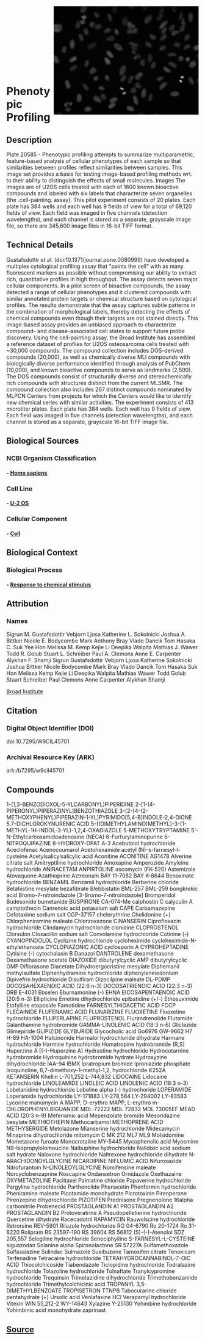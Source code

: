 <img src='45701.jpg' align="right" width=380>


<br><br><br><br><br><br><br><br><br>

# Phenotypic Profiling


## Description
Plate 20585 - Phenotypic profiling attempts to summarize multiparametric, feature-based analysis of cellular phenotypes of each sample so that similarities between profiles reflect similarities between samples. This image set provides a basis for testing image-based profiling methods wrt. to their ability to distinguish the effects of small molecules. Images The images are of U2OS cells treated with each of 1600 known bioactive compounds and labeled with six labels that characterize seven organelles (the .cell-painting. assay). This pilot experiment consists of 20 plates. Each plate has 384 wells and each well has 9 fields of view for a total of 69,120 fields of view. Each field was imaged in five channels (detection wavelengths), and each channel is stored as a separate, grayscale image file, so there are 345,600 image files in 16-bit TIFF format.

## Technical Details

Gustafsdottir et al. (doi:10.1371/journal.pone.0080999) have developed a multiplex cytological profiling assay that "paints the cell" with as many fluorescent markers as possible without compromising our ability to extract rich, quantitative profiles in high throughput. The assay detects seven major cellular components. In a pilot screen of bioactive compounds, the assay detected a range of cellular phenotypes and it clustered compounds with similar annotated protein targets or chemical structure based on cytological profiles. The results demonstrate that the assay captures subtle patterns in the combination of morphological labels, thereby detecting the effects of chemical compounds even though their targets are not stained directly. This image-based assay provides an unbiased approach to characterize compound- and disease-associated cell states to support future probe discovery. Using the cell-painting assay, the Broad Institute has assembled a reference dataset of profiles for U2OS osteosarcoma cells treated with ~30,000 compounds. The compound collection includes DOS-derived compounds (20,000), as well as chemically diverse MLI compounds with biologically diverse performance identified through analysis of PubChem (10,000), and known bioactive compounds to serve as landmarks (2,500). The DOS compounds consist of structurally diverse and stereochemically rich compounds with structures distinct from the current MLSMR. The compound collection also includes 267 distinct compounds nominated by MLPCN Centers from projects for which the Centers would like to identify new chemical series with similar activities. The experiment consists of 413 microtiter plates. Each plate has 384 wells. Each well has 9 fields of view. Each field was imaged in five channels (detection wavelengths), and each channel is stored as a separate, grayscale 16-bit TIFF image file.

## Biological Sources
### NCBI Organism Classification
#### - [Homo sapiens](http://www.cellimagelibrary.org/images?advanced_search=Advanced+Search&image_search_parms%5Bncbi%5D=Homo%20sapiens) 
### Cell Line
#### - [U-2 OS](http://www.cellimagelibrary.org/images?image_search_parms[cell_line]=U-2%20OS&advanced_search=Advanced+Search)
### Cellular Component
#### - [Cell](http://www.cellimagelibrary.org/images?image_search_parms%5Bcellular_component%5D=cell&advanced_search=Advanced+Search)

## Biological Context
### Biological Process
#### - [Response to chemical stimulus](http://www.cellimagelibrary.org/images?image_search_parms%5Bbiological_process%5D=response%20to%20chemical%20stimulus&advanced_search=Advanced+Search)

## Attribution
### Names
Sigrun M. Gustafsdottir
Vebjorn Ljosa
Katherine L. Sokolnicki
Joshua A. Bittker
Nicole E. Bodycombe
Mark Anthony Bray
Vlado Dancik
Tom Hasaka
C. Suk Yee Hon
Melissa M. Kemp
Kejie Li
Deepika Walpita
Mathias J. Wawer
Todd R. Golub
Stuart L. Schreiber
Paul A. Clemons
Anne E. Carpenter
Alykhan F. Shamji
Sigrun Gustafsdottir
Vebjorn Ljosa
Katherine Sokolnicki
Joshua Bittker
Nicole Bodycombe
Mark Bray
Vlado Dancik
Tom Hasaka
Suk Hon
Melissa Kemp
Kejie Li
Deepika Walpita
Mathias Wawer
Todd Golub
Stuart Schreiber
Paul Clemons
Anne Carpenter
Alykhan Shamji

[Broad Institute](https://www.broadinstitute.org/)

## Citation
### Digital Object Identifier (DOI)
doi:10.7295/W9CIL45701
### Archival Resource Key (ARK)
ark:/b7295/w9cil45701

## Compounds
1-(1,3-BENZODIOXOL-5-YLCARBONYL)PIPERIDINE
2-[1-(4-PIPERONYL)PIPERAZINYL]BENZOTHIAZOLE
3-[2-[4-(2-METHOXYPHENYL)PIPERAZIN-1-YL]PYRIMIDO[5,4-B]INDOLE-2,4-DIONE
5,7-DICHLOROKYNURENIC ACID
5-[(DIMETHYLAMINO)METHYL]-3-(1-METHYL-1H-INDOL-3-YL)-1,2,4-OXADIAZOLE
5-METHOXYTRYPTAMINE
5'-N-Ethylcarboxamidoadenosine (NECA)
6-Furfurylaminopurine
6-NITROQUIPAZINE
8-HYDROXY-DPAT
A-3
Acebutolol hydrochloride
Aceclofenac
Acenocoumarol
Acetohexamide
acetyl (N)-s-farnesyl-l-cysteine
Acetylsalicylsalicylic acid
Aconitine
ACONITINE
AG1478
Alverine citrate salt
Amitryptiline hydrochloride
Amoxapine
Amperozide
Amyleine hydrochloride
ANIRACETAM
ANPIRTOLINE
ascomycin (FK-520)
Astemizole
Atovaquone
Azathioprine
Aztreonam
BAY 11-7082
BAY K-8644
Benoxinate hydrochloride
BENZAMIL
Benzamil hydrochloride
Berberine chloride
Betahistine mesylate
bezafibrate
Blebbistatin
BML-257
BML-259
bongkrekic acid
Bromo-7-nitroindazole [3-Bromo-7-nitroindazole]
Bromperidol
Budesonide
bumetanide
BUSPIRONE
CA-074-Me
calphostin C
calyculin A
camptothecin
Canrenoic acid potassium salt
CAPE
Carbamazepine
Cefotaxime sodium salt
CGP-37157
chelerythrine
Chelidonine (+)
Chlorpheniramine maleate
Chlorzoxazone
CINANSERIN
Ciprofloxacin hydrochloride
Clindamycin hydrochloride
clonidine
CLOPROSTENOL
Clorsulon
Cloxacillin sodium salt
Convolamine hydrochloride
Cotinine (-)
CYANOPINDOLOL
Cyclizine hydrochloride
cycloheximide
cycloheximide-N-ethylethanoate
CYCLOPIAZONIC ACID
cyclosporin A
CYPROHEPTADINE
Cytisine (-)
cytochalasin B
Danazol
DANTROLENE
dexamethasone
Dexamethasone acetate
DIAZOXIDE
dibutyrylcyclic AMP
dibutyrylcyclic GMP
Diflorasone Diacetate
Dihydroergocristine mesylate
Diphemanil methylsulfate
Diphenhydramine hydrochloride
diphenyleneiodonium
Dipivefrin hydrochloride
Disulfiram
Dizocilpine maleate
DL-PDMP
DOCOSAHEXAENOIC ACID (22:6 n-3)
DOCOSATRIENOIC ACID (22:3 n-3)
DRB
E-4031
Ebselen
Eburnamonine (-)
EHNA
EICOSAPENTAENOIC ACID (20:5 n-3)
Ellipticine
Emetine dihydrochloride
epibatidine (+/-)
Ethosuximide
Etofylline
etoposide
Famotidine
FARNESYLTHIOACETIC ACID
FCCP
FLECAINIDE
FLUFENAMIC ACID
FLUNARIZINE
FLUOXETINE
Fluoxetine hydrochloride
FLUPERLAPINE
FLUPROSTENOL
Flurandrenolide
Flutamide
Galanthamine hydrobromide
GAMMA-LINOLENIC ACID (18:3 n-6)
Gliclazide
Glimepiride
GLIPIZIDE
GLYBURIDE
Glycocholic acid
Go6976
GW-9662
H7
H-89
HA-1004
Halcinonide
Harmalol hydrochloride dihydrate
Harmane hydrochloride
Harmine hydrochloride
Homatropine hydrobromide (R,S)
Huperzine A [(-)-Huperzine A]
Hydrastine hydrochloride
Hydrocotarnine hydrobromide
Hydroquinine hydrobromide hydrate
Hydroxyzine dihydrochloride
IAA-94
IBMX
Ipratropium bromide
Iproniazide phosphate
Isoquinoline, 6,7-dimethoxy-1-methyl-1,2, hydrochloride
K252A
KETANSERIN
Khellin
L-701,252
L-744,832
LIDOCAINE
Lidocaine hydrochloride
LINOLEAMIDE
LINOLEIC ACID
LINOLENIC ACID (18:3 n-3)
Lobelanidine hydrochloride
Lobeline alpha (-) hydrochoride
LOPERAMIDE
Loperamide hydrochloride
LY-171883
LY-278,584
LY-294002
LY-83583
Lycorine
manumycin A
MAPP, D-erythro
MAPP, L-erythro
m-CHLOROPHENYLBIGUANIDE
MDL-72222
MDL 72832
MDL 73005EF
MEAD ACID (20:3 n-9)
Mefenamic acid
Mepenzolate bromide
Mesoridazine besylate
METHIOTHEPIN
Methocarbamol
METHOPRENE ACID
METHYSERGIDE
Metolazone
Mianserine hydrochloride
Midecamycin
Minaprine dihydrochloride
mitomycin C
MK 212
ML7
ML9
Molsidomine
Mometasone furoate
Monocrotaline
MY-5445
Mycophenolic acid
Myosmine
N9-Isopropylolomoucine
Nalbuphine hydrochloride
Nalidixic acid sodium salt hydrate
Naloxone hydrochloride
Naltrexone hydrochloride dihydrate
N-ARACHIDONOYLGLYCINE
NICARDIPINE
NIFLUMIC ACID
Nifuroxazide
Nitrofurantoin
N-LINOLEOYLGLYCINE
Nomifensine maleate
Norcyclobenzaprine
Noscapine
Ondansetron
Ornidazole
Oxethazaine
OXYMETAZOLINE
Paclitaxel
Palmatine chloride
Papaverine hydrochloride
Pargyline hydrochloride
Parthenolide
Phenacetin
Phenformin hydrochloride
Pheniramine maleate
Picotamide monohydrate
Picrotoxinin
Pirenperone
Pirenzepine dihydrochloride
PIZOTIFEN
Prednisone
Pregnenolone 16alpha carbonitrile
Probenecid
PROSTAGLANDIN A1
PROSTAGLANDIN A2
PROSTAGLANDIN B2
Protoveratrine A
Pseudopelletierine hydrochloride
Quercetine dihydrate
Racecadotril
RAPAMYCIN
Rauwolscine hydrochloride
Retrorsine
REV-5901
Riluzole hydrochloride
RO 04-6790
Ro 20-1724
Ro 31-8220
Rolipram
RS 23597-190
RS 39604
RS 56812
(S)-(-)-Atenolol
SDZ 205,557
Selegiline hydrochloride
Seneciphylline
S-FARNESYL-L-CYSTEINE
siguazodan
Solanine alpha
Spironolactone
SR 57227A
Sulfamethoxazole
Sulfasalazine
Sulindac
Sulmazole
Suxibuzone
Tamoxifen citrate
Tenoxicam
Terfenadine
Tetracaine hydrochloride
TETRAHYDROCANNABINOL-7-OIC ACID
Thiocolchicoside
Tiabendazole
Ticlopidine hydrochloride
Todralazine hydrochloride
Tolazoline hydrochloride
Tolnaftate
Tranylcypromine hydrochloride
Trequinsin
Trimetazidine dihydrochloride
Trimethobenzamide hydrochloride
Trimethylcolchicinic acid
TROPANYL 3,5-DIMETHYLBENZOATE
TROPISETRON
TTNPB
Tubocurarine chloride pentahydrate (+)
Ursolic acid
Venlafaxine HCl
Verapamyl hydrochloride
Vitexin
WIN 55,212-2
WY-14643
Xylazine
Y-25130
Yohimbine hydrochloride
Yohimbinic acid monohydrate
zaprinast

## [Source](http://www.cellimagelibrary.org/images/45701#download_options_button)
